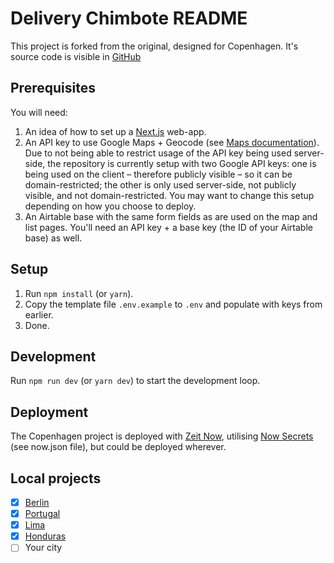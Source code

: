 # Delivery Chimbote README

This project is forked from the original, designed for Copenhagen. It's source code is visible in [GitHub](https://github.com/covid19-group/dinecph)

## Prerequisites

You will need:

1. An idea of how to set up a [Next.js](https://nextjs.org/) web-app.
2. An API key to use Google Maps + Geocode (see [Maps documentation](https://developers.google.com/maps/documentation/javascript/tutorial)). Due to not being able to restrict usage of the API key being used server-side, the repository is currently setup with two Google API keys: one is being used on the client – therefore publicly visible – so it can be domain-restricted; the other is only used server-side, not publicly visible, and not domain-restricted. You may want to change this setup depending on how you choose to deploy.
3. An Airtable base with the same form fields as are used on the map and list pages. You'll need an API key + a base key (the ID of your Airtable base) as well.

## Setup

1. Run `npm install` (or `yarn`).
2. Copy the template file `.env.example` to `.env` and populate with keys from earlier.
3. Done.

## Development

Run `npm run dev` (or `yarn dev`) to start the development loop.

## Deployment

The Copenhagen project is deployed with [Zeit Now](https://zeit.co/home), utilising [Now Secrets](https://zeit.co/docs/v2/build-step#using-environment-variables-and-secrets) (see now.json file), but could be deployed wherever.

## Local projects

- [x] [Berlin](https://dineinberlin.com)
- [x] [Portugal](https://jantarada.pt)
- [x] [Lima](https://llegamosatucasa.com)
- [x] [Honduras](https://vamosatucasa.com/)
- [ ] Your city
